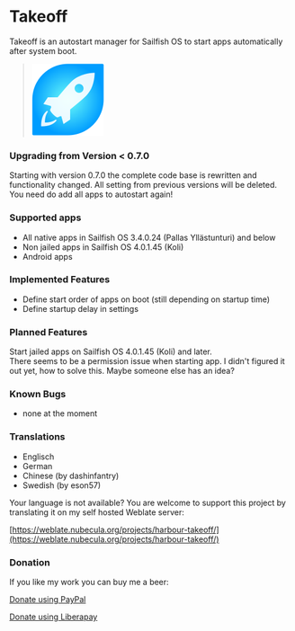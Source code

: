 # Takeoff

Takeoff is an autostart manager for Sailfish OS to start apps automatically after system boot.

>![](icons/128x128/harbour-takeoff.png)

### Upgrading from Version < 0.7.0
Starting with version 0.7.0 the complete code base is rewritten and functionality changed.
All setting from previous versions will be deleted.  
You need do add all apps to autostart again!

### Supported apps

- All native apps in Sailfish OS 3.4.0.24 (Pallas Yllästunturi) and below
- Non jailed apps in Sailfish OS 4.0.1.45 (Koli)
- Android apps

### Implemented Features

- Define start order of apps on boot (still depending on startup time)
- Define startup delay in settings

### Planned Features
Start jailed apps on Sailfish OS 4.0.1.45 (Koli) and later.   
There seems to be a permission issue when starting app. 
I didn't figured it out yet, how to solve this. Maybe someone else has an idea?

### Known Bugs
- none at the moment

### Translations

- Englisch
- German
- Chinese (by dashinfantry)
- Swedish (by eson57)
 
Your language is not available? You are welcome to support this project by translating it on my self hosted Weblate server:

[https://weblate.nubecula.org/projects/harbour-takeoff/](https://weblate.nubecula.org/projects/harbour-takeoff/)

### Donation

If you like my work you can buy me a beer:

[Donate using PayPal](www.paypal.com/paypalme/nubecula/1)

[Donate using Liberapay](liberapay.com/black-sheep-dev/donate)

